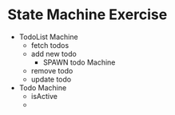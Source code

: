 # State Machine Exercise

- TodoList Machine
  - fetch todos
  - add new todo
    - SPAWN todo Machine
  - remove todo
  - update todo
- Todo Machine
  - isActive
  -
